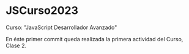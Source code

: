 # JSCurso2023
Curso: "JavaScript Desarrollador Avanzado"


En éste primer commit queda realizada la primera actividad del Curso, Clase 2.